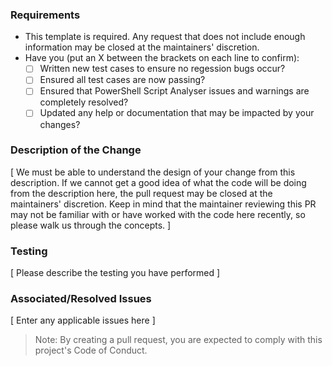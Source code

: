 ### Requirements

* This template is required. Any request that does not include enough information may be closed at the maintainers' discretion.
* Have you (put an X between the brackets on each line to confirm):
    * [ ] Written new test cases to ensure no regession bugs occur?
    * [ ] Ensured all test cases are now passing?
    * [ ] Ensured that PowerShell Script Analyser issues and warnings are completely resolved?
    * [ ] Updated any help or documentation that may be impacted by your changes?

### Description of the Change

[ We must be able to understand the design of your change from this description. If we cannot get a good idea of what the code will be doing from the description here, the pull request may be closed at the maintainers' discretion. Keep in mind that the maintainer reviewing this PR may not be familiar with or have worked with the code here recently, so please walk us through the concepts. ]

### Testing

[ Please describe the testing you have performed ]

### Associated/Resolved Issues

[ Enter any applicable issues here ]

> Note: By creating a pull request, you are expected to comply with this project's Code of Conduct.

<!--

    This template is based upon the work by the Atom project, https://github.com/atom/atom/

-->